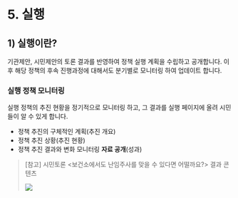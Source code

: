 # 5. 실행

## 1) 실행이란?

기관제안, 시민제안의 토론 결과를 반영하여 정책 실행 계획을 수립하고 공개합니다. 이후 해당 정책의 후속 진행과정에 대해서도 분기별로 모니터링 하여 업데이트 합니다.

### 실행 정책 모니터링

실행 정책의 추진 현황을 정기적으로 모니터링 하고, 그 결과를 실행 페이지에 올려 시민들이 알 수 있게 합니다.

- 정책 추진의 구체적인 계획(추진 개요)
- 정책 추진 상황(추진 현황)
- 정책 추진 결과와 변화 모니터링 **자료 공개**(성과)

> [참고] 시민토론 <보건소에서도 난임주사를 맞을 수 있다면 어떨까요?> 결과 콘텐츠
>
> ![](/assets/demos/17.시민토론보건소에서도난임주사를맞을수있다면어떨까요결과콘텐츠.PNG)
